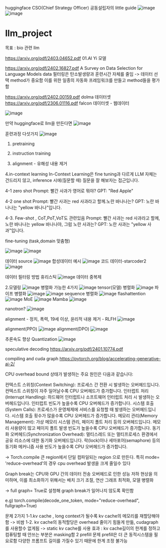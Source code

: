 huggingface CSO(Chief Strategy Officer) 공동설립자의 little guide
![image](https://github.com/jinuk0211/llm_project/assets/150532431/4bae1f5c-ac33-4e2d-bda7-c473cc4dca68)
![image](https://github.com/jinuk0211/llm_project/assets/150532431/48b4130a-e91c-487f-954c-36e1655ac882)

# llm_project
목표 : bio 관련 llm  

https://arxiv.org/pdf/2403.04652.pdf
01.AI Yi 모델

https://arxiv.org/pdf/2402.16827.pdf
A Survey on Data Selection for Language Models
data 필터링은 탄소발생량과 훈련시간 자체를 줄임 -> 데이터 선택 method가 중요함
이를 위한 일종의 자동화 프레임워크를 만들고 method들을 평가함

https://arxiv.org/pdf/2402.00159.pdf
dolma 데이터셋
https://arxiv.org/pdf/2306.01116.pdf
falcon 데이터셋 - 웹데이터

![image](https://github.com/jinuk0211/llm_project/assets/150532431/7360bb57-b798-41e8-8918-3baeae9661cd)

만약 huggingface로 llm을 만든다면
![image](https://github.com/jinuk0211/llm_project/assets/150532431/ef1fce52-52fd-4b44-815c-8468ce306096)


훈련과정 다섯가지
![image](https://github.com/jinuk0211/llm_project/assets/150532431/acb27926-5252-4ab5-9f93-b85e1ba45f4e)
1. pretraining

2. instruction training

3. alignment - 유해성 내용 제거

4.in-context learning
In-Context Learning은 fine tuning과 다르게 LLM 자체는 건드리지 않고, inference 시에(질문할 때) 질문을 잘 해보자는 접근입니다.

4-1 zero shot 
Prompt: 빨간 사과가 영어로 뭐야?
GPT: "Red Apple"

4-2 one shot 
Prompt: 빨간 사과는 red 사과라고 할께.노란 바나나는?
GPT: 노란 바나나는 "yellow 바나나"입니다.

4-3. Few-shot , CoT,PoT,VoT도 관련있음
Prompt: 빨간 사과는 red 사과라고 할께,노란 바나나는 yellow 바나나야,
그럼 노란 사과는?
GPT: 노란 사과는 "yellow 사과"입니다.

fine-tuning (task,domain 맞춤형)

![image](https://github.com/jinuk0211/llm_project/assets/150532431/4a3d1253-50eb-49dc-ad57-d8a5804e8c3b)
![image](https://github.com/jinuk0211/llm_project/assets/150532431/44b49189-ac61-4dad-9f1e-fc8da201e493)

데이터 source
![image](https://github.com/jinuk0211/llm_project/assets/150532431/24ff5fa0-d758-4a92-815e-f25f80373c7e)
합성데이터 예시
![image](https://github.com/jinuk0211/llm_project/assets/150532431/511c46a2-0027-43f5-94f9-1d3936d4c98a)
코드 데이터-starcoder2
![image](https://github.com/jinuk0211/llm_project/assets/150532431/ab3dbcdd-b8d8-4edf-80c6-8395947fbbb8)

데이터 필터링 방법
휴리스틱
![image](https://github.com/jinuk0211/llm_project/assets/150532431/19a4f588-95bd-42da-9fc7-e8aa1967add2)
데이터 중복제

2.모델링
![image](https://github.com/jinuk0211/llm_project/assets/150532431/71465a56-1ef2-40a7-adc0-0dd187aac83c)
병렬화 가능한 4가지
![image](https://github.com/jinuk0211/llm_project/assets/150532431/3bd01f19-f633-490c-942d-f236105787b0)
tensor(모델) 병렬화
![image](https://github.com/jinuk0211/llm_project/assets/150532431/bb5a3ae1-72ec-45d8-99d1-0216358f1e10)
파이프 병렬화
![image](https://github.com/jinuk0211/llm_project/assets/150532431/0816f5e6-af00-4897-9b6c-fac6544d4f24)
![image](https://github.com/jinuk0211/llm_project/assets/150532431/f7393db2-acd1-40d2-b90d-9a8c0bc7e397)
sequence 병렬화
![image](https://github.com/jinuk0211/llm_project/assets/150532431/633732d8-6c3e-4e14-9731-c3cd2e3c5504)
flashattention
![image](https://github.com/jinuk0211/llm_project/assets/150532431/ae8c9561-9434-4121-abdd-18d9e4668e7d)
MoE
![image](https://github.com/jinuk0211/llm_project/assets/150532431/02d00603-98cf-4c84-9172-2f6e96c2ef38)
Mamba 
![image](https://github.com/jinuk0211/llm_project/assets/150532431/77a775b7-6c25-4a30-ac1a-310cc6a57dbf)

nanotron?
![image](https://github.com/jinuk0211/llm_project/assets/150532431/91bebd6d-5396-455c-8129-a117727ab1e5)

alignment - 정치, 폭력, 19세 이상, 윤리적 내용 제거 - RLFH
![image](https://github.com/jinuk0211/llm_project/assets/150532431/78b2210b-f2d1-4007-9967-28377aaca9ac)

alignment(PPO)
![image](https://github.com/jinuk0211/llm_project/assets/150532431/64e6cf90-bb4b-45cc-9f38-369d499e2b10)
alignment(DPO)
![image](https://github.com/jinuk0211/llm_project/assets/150532431/a9918777-2eca-47dd-9bc1-3acd60fb2190)

추론속도 향상
Quantization
![image](https://github.com/jinuk0211/llm_project/assets/150532431/27a856bb-2a4e-4515-89f9-66818c212cb5)

speculative decoding
https://arxiv.org/pdf/2401.10774.pdf

compiling and cuda graph
https://pytorch.org/blog/accelerating-generative-ai-2/


CPU overhead bound 상태가 발생하는 주요 원인은 다음과 같습니다:

컨텍스트 스위칭(Context Switching): 프로세스 간 전환 시 발생하는 오버헤드입니다. 컨텍스트 스위칭이 자주 일어날수록 CPU 오버헤드가 증가합니다.
인터럽트 처리(Interrupt Handling): 하드웨어 인터럽트나 소프트웨어 인터럽트 처리 시 발생하는 오버헤드입니다. 인터럽트 빈도가 높을수록 CPU 오버헤드가 증가합니다.
시스템 호출(System Calls): 프로세스가 운영체제에 서비스를 요청할 때 발생하는 오버헤드입니다. 시스템 호출 횟수가 많을수록 CPU 오버헤드가 증가합니다.
메모리 관리(Memory Management): 가상 메모리 시스템 관리, 페이지 폴트 처리 등의 오버헤드입니다. 메모리 사용량이 많고 페이지 폴트 발생 빈도가 높을수록 CPU 오버헤드가 증가합니다.
동기화 오버헤드(Synchronization Overhead): 멀티스레드 또는 멀티프로세스 환경에서 공유 리소스에 대한 동기화 오버헤드입니다. 락(lock)이나 세마포어(semaphore) 등의 동기화 메커니즘 사용 빈도가 높을수록 CPU 오버헤드가 증가합니다.

-> Torch.compile 큰 region에서 단일 컴파일되는 region 으로 만든다. 특히 mode= 'reduce-overhead'의 경우 cpu overhead 발생을 크게 줄일수 있다

Graph break는 CPU와 GPU 간의 데이터 전송 오버헤드로 인한 성능 저하 현상을 의미하며, 이를 최소화하기 위해서는 배치 크기 조절, 연산 그래프 최적화, 모델 병렬화 

-> full graph= True로 설청해 graph break가 일어나지 않도록 확인함

e.g) torch.compile(decode_one_token, mode="reduce-overhead", fullgraph=True)

문제 2가지
1-1.kv cache , long context가 될수록 kv cache의 메모리를 재할당해야함 ->  비쌈
1-2. kv cache의 동적할당은 overhead 줄이기 힘들게 만듦, cudagraph를 사용할수 없게됨
-> static kv cache를 사용 
효과 : kv cache길이의 한계를 정하고 컴퓨팅할 때 안쓰는 부분은 masking함
2 prefill 문제
prefill은 더 큰 동적시스템을 필요로함 다양한 프롬프트 길이를 가질수 있기 때문에 한계 조정 불가능
